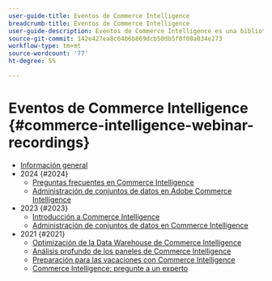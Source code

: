 ```yaml
---
user-guide-title: Eventos de Commerce Intelligence
breadcrumb-title: Eventos de Commerce Intelligence
user-guide-description: Eventos de Commerce Intelligence es una biblioteca de vídeos en la que expertos y compañeros han compartido sus ideas y pensamientos sobre Adobe Commerce Intelligence.
source-git-commit: 142e427ea8c6406b869dcb50db5f0f08a034e273
workflow-type: tm+mt
source-wordcount: '77'
ht-degree: 5%

---
```



# Eventos de Commerce Intelligence  {#commerce-intelligence-webinar-recordings}

+ [Información general](overview.md)
+ 2024 {#2024}
   + [Preguntas frecuentes en Commerce Intelligence](2024/faq-in-commerce-intelligence.md)
   + [Administración de conjuntos de datos en Adobe Commerce Intelligence](2024/manage-data-sets-adobe-commerce.md)
+ 2023 {#2023}
   + [Introducción a Commerce Intelligence](2023/getting-started.md)
   + [Administración de conjuntos de datos en Commerce Intelligence](2023/manage-data-sets.md)
+ 2021 {#2021}
   + [Optimización de la Data Warehouse de Commerce Intelligence](2021-22/optimize-data-warehouse.md)
   + [Análisis profundo de los paneles de Commerce Intelligence](2021-22/dashboards-deep-dive.md)
   + [Preparación para las vacaciones con Commerce Intelligence](2021-22/holiday-readiness.md)
   + [Commerce Intelligence: pregunte a un experto](2021-22/ask-expert.md)

<!--+ Commerce Events {#commerce-events}
  + [Overview](commerce-events/overview.md)
  + 2022 {#2022}
    + [Top Tips and Tricks for Adobe Campaign Standard](customer-journeys/2022/tips-and-tricks.md)
    + [Develop and customize data models in Adobe [!DNL Campaign Classic]](customer-journeys/2022/data-models.md)

+ Data and insights {#commerce-release-updates}
  + [Overview](commerce-release-updates/overview.md)
  + 2022 {#2022}
    + [Innovations and trends](data-and-insights/2022/innovations.md)
    + [Sensei and Analysis Workspace](data-and-insights/2022/sensei.md)
    + [Personalize and automate with Adobe Target](data-and-insights/2022/personalize.md)
    + [Analytics and Target applications for Mobile and Apps](data-and-insights/2022/mobile-and-apps.md)
    + [Cross Device Analytics and Customer Journey Analytics](data-and-insights/2022/cross-device-analytics.md) -->